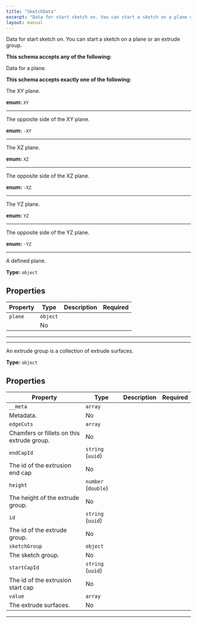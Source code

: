```yaml
---
title: "SketchData"
excerpt: "Data for start sketch on. You can start a sketch on a plane or an extrude group."
layout: manual
---
```


Data for start sketch on. You can start a sketch on a plane or an extrude group.



**This schema accepts any of the following:**

Data for a plane.




**This schema accepts exactly one of the following:**

The XY plane.


**enum:** `XY`






----
The opposite side of the XY plane.


**enum:** `-XY`






----
The XZ plane.


**enum:** `XZ`






----
The opposite side of the XZ plane.


**enum:** `-XZ`






----
The YZ plane.


**enum:** `YZ`






----
The opposite side of the YZ plane.


**enum:** `-YZ`






----
A defined plane.


**Type:** `object`




## Properties

| Property | Type | Description | Required |
|----------|------|-------------|----------|
| `plane` | `object`
 |  | No |


----




----
An extrude group is a collection of extrude surfaces.


**Type:** `object`




## Properties

| Property | Type | Description | Required |
|----------|------|-------------|----------|
| `__meta` | `array`
 | Metadata. | No |
| `edgeCuts` | `array`
 | Chamfers or fillets on this extrude group. | No |
| `endCapId` | `string` (`uuid`)
 | The id of the extrusion end cap | No |
| `height` | `number` (`double`)
 | The height of the extrude group. | No |
| `id` | `string` (`uuid`)
 | The id of the extrude group. | No |
| `sketchGroup` | `object`
 | The sketch group. | No |
| `startCapId` | `string` (`uuid`)
 | The id of the extrusion start cap | No |
| `value` | `array`
 | The extrude surfaces. | No |


----





